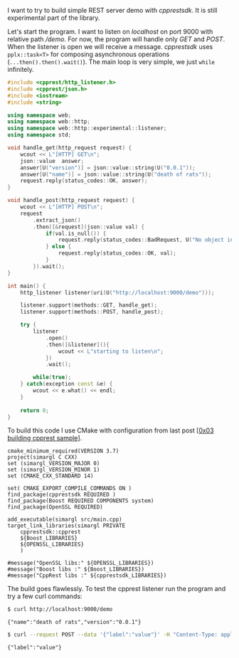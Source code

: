 <!--
.. title: 0x04 cpprest listener
.. slug: cpprest-listener
.. date: 2018-06-01 00:00:00 UTC+02:00
.. tags: cpp,cpprest,rest,server,http
.. category: cpp
.. link: 
.. description: first cpprest listener demo - experimantal
.. type: text
-->

I want to try to build simple REST server demo with *cpprestsdk*. It is still experimental part of the library.

Let's start the program. I want to listen on *localhost* on port 9000 with relative path */demo*. For now, 
the program will handle only *GET* and *POST*. When the listener is open we will receive a message. 
*cpprestsdk* uses `pplx::task<T>` for composing asynchronous operations (`...then().then().wait()`). The main
loop is very simple, we just `while` infinitely.

```c++
#include <cpprest/http_listener.h>
#include <cpprest/json.h>
#include <iostream>
#include <string>

using namespace web;
using namespace web::http;
using namespace web::http::experimental::listener;
using namespace std;

void handle_get(http_request request) {
    wcout << L"[HTTP] GET\n";
    json::value  answer;
    answer[U("version")] = json::value::string(U("0.0.1"));
    answer[U("name")] = json::value::string(U("death of rats"));
    request.reply(status_codes::OK, answer);
}

void handle_post(http_request request) {
    wcout << L"[HTTP] POST\n";
    request
        .extract_json()
        .then([&request](json::value val) {
            if(val.is_null()) {
                request.reply(status_codes::BadRequest, U("No object in post data."));
            } else {
                request.reply(status_codes::OK, val);
            }
        }).wait();
}

int main() {
    http_listener listener(uri(U("http://localhost:9000/demo")));

    listener.support(methods::GET, handle_get);
    listener.support(methods::POST, handle_post);

    try {
        listener
            .open()
            .then([&listener](){
                wcout << L"starting to listen\n";        
            })
            .wait();

        while(true);
    } catch(exception const &e) {
        wcout << e.what() << endl;
    }
    
    return 0;
}
```

To build this code I use CMake with configuration from last post 
[[0x03 building cpprest sample](/posts/building-cpprest-sample/)]. 

```
cmake_minimum_required(VERSION 3.7)
project(simargl C CXX)
set (simargl_VERSION_MAJOR 0)
set (simargl_VERSION_MINOR 1)
set (CMAKE_CXX_STANDARD 14)

set( CMAKE_EXPORT_COMPILE_COMMANDS ON )
find_package(cpprestsdk REQUIRED )
find_package(Boost REQUIRED COMPONENTS system)
find_package(OpenSSL REQUIRED)

add_executable(simargl src/main.cpp)
target_link_libraries(simargl PRIVATE
	cpprestsdk::cpprest
	${Boost_LIBRARIES} 
	${OPENSSL_LIBRARIES}
	)

#message("OpenSSL libs:" ${OPENSSL_LIBRARIES})
#message("Boost libs :" ${Boost_LIBRARIES})
#message("CppRest libs :" ${cpprestsdk_LIBRARIES})
```

The build goes flawlessly. To test the cpprest listener run the program and try a few curl commands:

```sh
$ curl http://localhost:9000/demo
```
```
{"name":"death of rats","version":"0.0.1"}
```
```sh
$ curl --request POST --data '{"label":"value"}' -H "Content-Type: application/json"  http://localhost:9000/demo
```
```
{"label":"value"}
```
